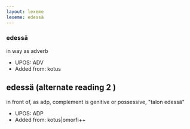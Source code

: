 ```yaml
---
layout: lexeme
lexeme: edessä
---
```


###  edessä

in way as adverb
* UPOS:  ADV
* Added from:  kotus


## edessä (alternate reading 2 )

in front of, as adp, complement is genitive or possessive, "talon edessä"
* UPOS:  ADP
* Added from:  kotus|omorfi++

